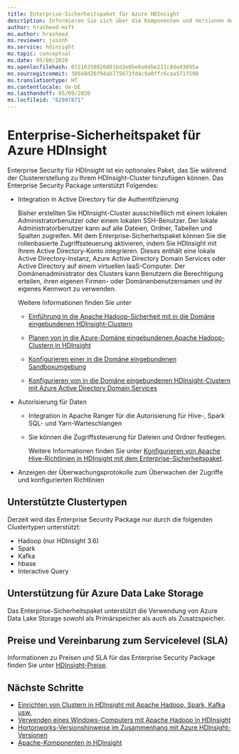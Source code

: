 ```yaml
---
title: Enterprise-Sicherheitspaket für Azure HDInsight
description: Informieren Sie sich über die Komponenten und Versionen des Enterprise-Sicherheitspakets in Azure HDInsight.
author: hrasheed-msft
ms.author: hrasheed
ms.reviewer: jasonh
ms.service: hdinsight
ms.topic: conceptual
ms.date: 05/08/2020
ms.openlocfilehash: 07210350826001bd3e0be6e04be211c9de43695a
ms.sourcegitcommit: 309a9d26f94ab775673fd4c9a0ffc6caa571f598
ms.translationtype: HT
ms.contentlocale: de-DE
ms.lasthandoff: 05/09/2020
ms.locfileid: "82997871"
---
```

# <a name="enterprise-security-package-for-azure-hdinsight"></a>Enterprise-Sicherheitspaket für Azure HDInsight

Enterprise Security für HDInsight ist ein optionales Paket, das Sie während der Clustererstellung zu Ihrem HDInsight-Cluster hinzufügen können. Das Enterprise Security Package unterstützt Folgendes:

* Integration in Active Directory für die Authentifizierung

    Bisher erstellten Sie HDInsight-Cluster ausschließlich mit einem lokalen Administratorbenutzer oder einem lokalen SSH-Benutzer. Der lokale Administratorbenutzer kann auf alle Dateien, Ordner, Tabellen und Spalten zugreifen.  Mit dem Enterprise-Sicherheitspaket können Sie die rollenbasierte Zugriffssteuerung aktivieren, indem Sie HDInsight mit Ihrem Active Directory-Konto integrieren. Dieses enthält eine lokale Active Directory-Instanz, Azure Active Directory Domain Services oder Active Directory auf einem virtuellen IaaS-Computer. Der Domänenadministrator des Clusters kann Benutzern die Berechtigung erteilen, ihren eigenen Firmen- oder Domänenbenutzernamen und ihr eigenes Kennwort zu verwenden.

    Weitere Informationen finden Sie unter

    * [Einführung in die Apache Hadoop-Sicherheit mit in die Domäne eingebundenen HDInsight-Clustern](./domain-joined/hdinsight-security-overview.md)

    * [Planen von in die Azure-Domäne eingebundenen Apache Hadoop-Clustern in HDInsight](./domain-joined/apache-domain-joined-architecture.md)

    * [Konfigurieren einer in die Domäne eingebundenen Sandboxumgebung](./domain-joined/apache-domain-joined-configure.md)

    * [Konfigurieren von in die Domäne eingebundenen HDInsight-Clustern mit Azure Active Directory Domain Services](./domain-joined/apache-domain-joined-configure-using-azure-adds.md)

* Autorisierung für Daten

  * Integration in Apache Ranger für die Autorisierung für Hive-, Spark SQL- und Yarn-Warteschlangen
  * Sie können die Zugriffssteuerung für Dateien und Ordner festlegen.

    Weitere Informationen finden Sie unter [Konfigurieren von Apache Hive-Richtlinien in HDInsight mit dem Enterprise-Sicherheitspaket](./domain-joined/apache-domain-joined-run-hive.md).

* Anzeigen der Überwachungsprotokolle zum Überwachen der Zugriffe und konfigurierten Richtlinien

## <a name="supported-cluster-types"></a>Unterstützte Clustertypen

Derzeit wird das Enterprise Security Package nur durch die folgenden Clustertypen unterstützt:

* Hadoop (nur HDInsight 3.6)
* Spark
* Kafka
* hbase
* Interactive Query

## <a name="support-for-azure-data-lake-storage"></a>Unterstützung für Azure Data Lake Storage

Das Enterprise-Sicherheitspaket unterstützt die Verwendung von Azure Data Lake Storage sowohl als Primärspeicher als auch als Zusatzspeicher.

## <a name="pricing-and-service-level-agreement-sla"></a>Preise und Vereinbarung zum Servicelevel (SLA)

Informationen zu Preisen und SLA für das Enterprise Security Package finden Sie unter [HDInsight-Preise](https://azure.microsoft.com/pricing/details/hdinsight/).

## <a name="next-steps"></a>Nächste Schritte

* [Einrichten von Clustern in HDInsight mit Apache Hadoop, Spark, Kafka usw.](hdinsight-hadoop-provision-linux-clusters.md)
* [Verwenden eines Windows-Computers mit Apache Hadoop in HDInsight](hdinsight-hadoop-windows-tools.md)
* [Hortonworks-Versionshinweise im Zusammenhang mit Azure HDInsight-Versionen](./hortonworks-release-notes.md)
* [Apache-Komponenten in HDInsight](./hdinsight-component-versioning.md)